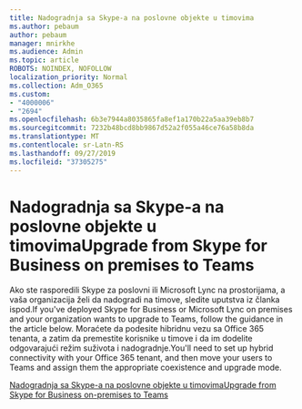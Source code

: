 ```yaml
---
title: Nadogradnja sa Skype-a na poslovne objekte u timovima
ms.author: pebaum
author: pebaum
manager: mnirkhe
ms.audience: Admin
ms.topic: article
ROBOTS: NOINDEX, NOFOLLOW
localization_priority: Normal
ms.collection: Adm_O365
ms.custom:
- "4000006"
- "2694"
ms.openlocfilehash: 6b3e7944a8035865fa8ef1a170b22a5aa39eb8b7
ms.sourcegitcommit: 7232b48bcd8bb9867d52a2f055a46ce76a58b8da
ms.translationtype: MT
ms.contentlocale: sr-Latn-RS
ms.lasthandoff: 09/27/2019
ms.locfileid: "37305275"
---
```

# <a name="upgrade-from-skype-for-business-on-premises-to-teams"></a><span data-ttu-id="4b9f8-102">Nadogradnja sa Skype-a na poslovne objekte u timovima</span><span class="sxs-lookup"><span data-stu-id="4b9f8-102">Upgrade from Skype for Business on premises to Teams</span></span>

<span data-ttu-id="4b9f8-103">Ako ste rasporedili Skype za poslovni ili Microsoft Lync na prostorijama, a vaša organizacija želi da nadogradi na timove, sledite uputstva iz članka ispod.</span><span class="sxs-lookup"><span data-stu-id="4b9f8-103">If you've deployed Skype for Business or Microsoft Lync on premises and your organization wants to upgrade to Teams, follow the guidance in the article below.</span></span> <span data-ttu-id="4b9f8-104">Moraćete da podesite hibridnu vezu sa Office 365 tenanta, a zatim da premestite korisnike u timove i da im dodelite odgovarajući režim suživota i nadogradnje.</span><span class="sxs-lookup"><span data-stu-id="4b9f8-104">You'll need to set up hybrid connectivity with your Office 365 tenant, and then move your users to Teams and assign them the appropriate coexistence and upgrade mode.</span></span> 

[<span data-ttu-id="4b9f8-105">Nadogradnja sa Skype-a na poslovne objekte u timovima</span><span class="sxs-lookup"><span data-stu-id="4b9f8-105">Upgrade from Skype for Business on-premises to Teams</span></span>](https://docs.microsoft.com/MicrosoftTeams/upgrade-to-teams-execute-skypeforbusinesshybridonprem)

